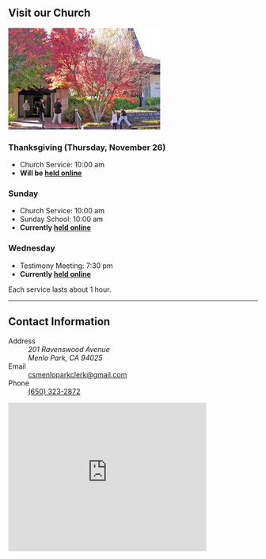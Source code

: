 ## Visit our Church

<img alt="Church entrance" src="/media/church-entrance.jpg">

### Thanksgiving (Thursday, November 26)
* Church Service: <time datetime="10:00">10:00 am</time>
* <strong class="highlight-box">Will be <a href="{% link pages/online-services.md %}">held online</a></strong>

### Sunday
* Church Service: <time datetime="10:00">10:00 am</time>
* Sunday School: <time datetime="10:00">10:00 am</time>
* <strong class="highlight-box">Currently <a href="{% link pages/online-services.md %}">held online</a></strong>

### Wednesday
* Testimony Meeting: <time datetime="19:30">7:30 pm</time>
* <strong class="highlight-box">Currently <a href="{% link pages/online-services.md %}">held online</a></strong>

Each service lasts about 1 hour.

<hr>

## Contact Information

<dl>
  <dt>Address</dt>
  <dd><address>201 Ravenswood Avenue<br>Menlo Park, CA 94025</address></dd>
  <dt>Email</dt>
  <dd><a href="mailto:csmenloparkclerk@gmail.com">csmenloparkclerk@gmail.com</a></dd>
  <dt>Phone</dt>
  <dd><a href="tel:+16503232872">(650) 323-2872</a></dd>
</dl>

<iframe src="https://www.google.com/maps/embed?pb=!1m18!1m12!1m3!1d3167.0660634592878!2d-122.17754758398745!3d37.459162079818135!2m3!1f0!2f0!3f0!3m2!1i1024!2i768!4f13.1!3m3!1m2!1s0x808fa4ab5f91da91%3A0x68f6a6426816d647!2sFirst+Church+of+Christ%2C+Scientist!5e0!3m2!1sen!2sus!4v1549514756941" width="400" height="300" frameborder="0" style="border:0" allowfullscreen></iframe>
